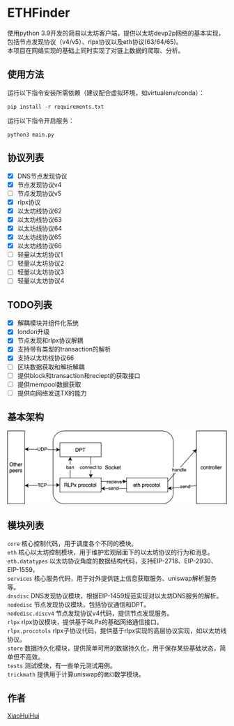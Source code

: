 # ETHFinder

使用python 3.9开发的简易以太坊客户端，提供以太坊devp2p网络的基本实现，包括节点发现协议（v4/v5）、rlpx协议以及eth协议(63/64/65)。  
本项目在网络实现的基础上同时实现了对链上数据的爬取、分析。  

## 使用方法

运行以下指令安装所需依赖（建议配合虚拟环境，如virtualenv/conda）：  

```shell
pip install -r requirements.txt
```

运行以下指令开启服务：  

```shell
python3 main.py
```

## 协议列表

- [x] DNS节点发现协议
- [x] 节点发现协议v4
- [ ] 节点发现协议v5
- [x] rlpx协议
- [x] 以太坊线协议62
- [x] 以太坊线协议63
- [x] 以太坊线协议64
- [x] 以太坊线协议65
- [x] 以太坊线协议66
- [ ] 轻量以太坊协议1
- [ ] 轻量以太坊协议2
- [ ] 轻量以太坊协议3
- [ ] 轻量以太坊协议4

## TODO列表

- [x] 解耦模块并组件化系统
- [x] london升级
- [x] 节点发现和rlpx协议解耦
- [x] 支持带有类型的transaction的解析
- [x] 支持以太坊线协议66
- [ ] 区块数据获取和解析解耦
- [ ] 提供block和transaction和reciept的获取接口
- [ ] 提供mempool数据获取
- [ ] 提供向网络发送TX的能力

## 基本架构

![image](framework.png)

## 模块列表

`core` 核心控制代码，用于调度各个不同的模块。  
`eth` 核心以太坊控制模块，用于维护宏观层面下的以太坊协议的行为和消息。  
`eth.datatypes` 以太坊协议角度的数据结构代码，支持EIP-2718、EIP-2930、EIP-1559。  
`services` 核心服务代码，用于对外提供链上信息获取服务、uniswap解析服务等。  
`dnsdisc` DNS发现协议模块，根据EIP-1459规范实现对以太坊DNS服务的解析。  
`nodedisc` 节点发现协议模块，包括协议通信和DPT。  
`nodedisc.discv4` 节点发现协议v4代码，提供节点发现服务。  
`rlpx` rlpx协议模块，提供基于RLPx的基础网络通信接口。  
`rlpx.procotols` rlpx子协议代码，提供基于rlpx实现的高层协议实现，如以太坊线协议。  
`store` 数据持久化模块，提供简单可用的数据持久化，用于保存某些基础状态，简单但不高效。  
`tests` 测试模块，有一些单元测试用例。  
`trickmath` 提供用于计算uniswap的`魔幻`数学模块。  

## 作者

[XiaoHuiHui](https://github.com/XiaoHuiHui233)
